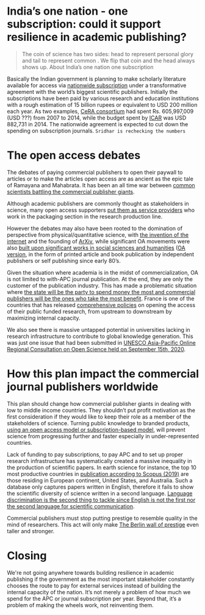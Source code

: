 India’s one nation - one subscription: could it support resilience in academic publishing?
===

>The coin of science has two sides: head to represent personal glory and tail to represent common . We flip that coin and the head always shows up.
About India’s one nation one subscription

Basically the Indian government is planning to make scholarly literature available for access via [nationwide subscription](https://www.nature.com/articles/d41586-020-02708-4) under a transformative agreement with the world’s biggest scientific publishers. Initially the subscriptions have been paid by various research and education institutions with a rough estimation of 15 billion rupees or equivalent to USD 200 million each year. As two examples, [CeRA consortium](http://cera.iari.res.in/index.php/en/) had spent Rs. 605,997,009 (USD ???) from 2007 to 2014, while the budget spent by [ICAR](https://www.icar.org.in/content/consortium-e-resources-agriculture-cera) was USD 882,731 in 2014. The nationwide agreement is expected to cut down the spending on subscription journals. `Sridhar is rechecking the numbers`

# The open access debates

The debates of paying commercial publishers to open their paywall to articles or to make the articles open access are as ancient as the epic tale of Ramayana and Mahabrata. It has been an all time war between [common scientists battling the commercial publisher giants](https://www.norrag.org/the-cost-of-knowledge-education-unions-unite-against-the-privatisation-of-scholarly-research-by-jon-tennant/).     

Although academic publishers are commonly thought as stakeholders in science, many open access supporters [put them as service providers](https://quod.lib.umich.edu/j/jep/3336451.0010.309?view=text;rgn=main) who work in the packaging section in the research production line.

However the debates may also have been rooted to the domination of perspective from physical/quantitative science, with [the invention of the internet](https://www.tandfonline.com/doi/full/10.1080/23738871.2016.1157619) and the founding of [ArXiv](https://arxiv.org), while significant OA movements were also [built upon significant works in social sciences and humanities](https://asistdl.onlinelibrary.wiley.com/doi/abs/10.1002/asi.24306) ([OA version](https://hcommons.org/deposits/item/hc:27005/), in the form of printed article and book publication by independent  publishers or self publishing since early 80’s.

Given the situation where academia is in the midst of commercialization, OA is not limited to with-APC journal publication. At the end, they are only the customer of the publication industry. This has made a problematic situation where [the state will be the party to spend money the most and commercial publishers will be the ones who take the most benefit](https://rinarxiv.lipi.go.id/lipi/preprint/view/9). France is one of the countries that has released [comprehensive policies](https://www.ouvrirlascience.fr/open-science/) on opening the access of their public funded research, from upstream to downstream by maximizing internal capacity. 

We also see there is massive untapped potential in universities lacking in research infrastructure to contribute to global knowledge generation. This was just one issue that had been submitted in [UNESCO Asia-Pacific Online Regional Consultation on Open Science held on September 15th, 2020](https://en.unesco.org/news/asia-pacific-online-regional-consultation-towards-unesco-recommendation-open-science).  

# How this plan impact the commercial journal publishers worldwide

This plan should change how commercial publisher giants in dealing with low to middle income countries. They shouldn’t put profit motivation as the first consideration if they would like to keep their role as a member of the stakeholders of science. Turning public knowledge to branded products, [using an open access model or subscription-based model](https://elephantinthelab.org/do-we-need-an-open-science-coalition/), will prevent science from progressing further and faster especially in under-represented countries. 

Lack of funding to pay subscriptions, to pay APC and to set up proper research infrastructure has systematically created a massive inequality in the production of scientific papers. In earth science for instance, the top 10 most productive countries in [publication according to Scopus (2019)](https://osf.io/preprints/socarxiv/7rsj5/) are those residing in European continent, United States, and Australia. Such a database only captures papers written in English, therefore it fails to show the scientific diversity of science written in a second language. [Language discrimination is the second thing to tackle since English is not the first nor the second language for scientific communication](https://eartharxiv.org/repository/object/355/download/737/). 

Commercial publishers must stop putting prestige to resemble quality in the mind of researchers. This act will only make [The Berlin wall of prestige](https://github.com/dasaptaerwin/oaspa2020-berlinwall) even taller and stronger.

# Closing

We're not going anywhere towards building resilience in academic publishing if the government as the most important stakeholder constantly chooses the route to pay for external services instead of building the internal capacity of the nation. It’s not merely a problem of how much we spend for the APC or journal subscription per year. Beyond that, it’s a problem of making the wheels work, not reinventing them.

